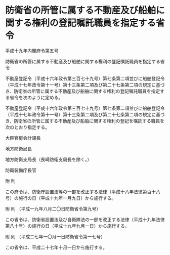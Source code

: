 # 防衛省の所管に属する不動産及び船舶に関する権利の登記嘱託職員を指定する省令

平成十九年内閣府令第五号

防衛省の所管に属する不動産及び船舶に関する権利の登記嘱託職員を指定する省令

不動産登記令（平成十六年政令第三百七十九号）第七条第二項並びに船舶登記令（平成十七年政令第十一号）第十三条第二項及び第二十七条第二項の規定に基づき、防衛省の所管に属する不動産及び船舶に関する権利の登記嘱託職員を指定する省令を次のように定める。

不動産登記令（平成十六年政令第三百七十九号）第七条第二項並びに船舶登記令（平成十七年政令第十一号）第十三条第二項及び第二十七条第二項の規定に基づき、防衛省の所管に属する不動産及び船舶に関する権利の登記を嘱託する職員を次のとおり指定する。

大臣官房会計課長

地方防衛局長

地方防衛支局長（長崎防衛支局長を除く。）

防衛装備庁長官

附 則

この府令は、防衛庁設置法等の一部を改正する法律（平成十八年法律第百十八号）の施行の日（平成十九年一月九日）から施行する。

附 則 （平成一九年八月二〇日防衛省令第九号）

この省令は、防衛省設置法及び自衛隊法の一部を改正する法律（平成十九年法律第八十号）の施行の日（平成十九年九月一日）から施行する。

附 則 （平成二七年一〇月一日防衛省令第一七号）

この省令は、平成二十七年十月一日から施行する。

